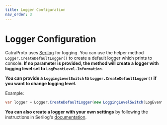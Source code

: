```yaml
---
title: Logger Configuration
nav_order: 3
---
```

# Logger Configuration
CatraProto uses [Serilog](https://serilog.net) for logging. You can use the helper method `Logger.CreateDefaultLogger()` to create a default logger which prints to console. **If no parameter is provided, the method will create a logger with logging level set to `LogEventLevel.Information`**.

**You can provide a `LoggingLevelSwitch` to `Logger.CreateDefaultLogger()` if you want to change logging level.**

Example:
```cs
var logger = Logger.CreateDefaultLogger(new LoggingLevelSwitch(LogEventLevel.Verbose));
```

**You can also create a logger with your own settings** by following the instructions in Serilog's [documentation](https://github.com/serilog/serilog/wiki/Configuration-Basics).
